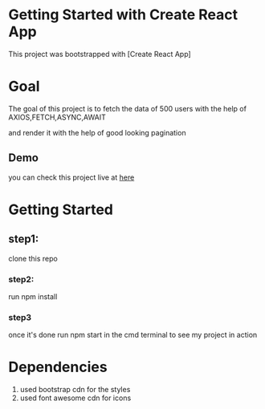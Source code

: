 # Getting Started with Create React App

This project was bootstrapped with [Create React App]

# Goal

The goal of this project is to fetch the data of 500 users with the help of AXIOS,FETCH,ASYNC,AWAIT

and render it with the help of good looking pagination

## Demo

you can check this project live at [here](https://user-details-with-react.netlify.app)

# Getting Started

## step1:

clone this repo

### step2:

run npm install

### step3

once it's done run npm start in the cmd terminal to see my project in action

# Dependencies

1. used bootstrap cdn for the styles
2. used font awesome cdn for icons
